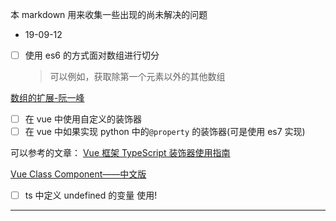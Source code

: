 本 markdown 用来收集一些出现的尚未解决的问题

- 19-09-12
- [ ] 使用 es6 的方式面对数组进行切分

  > 可以例如，获取除第一个元素以外的其他数组

[数组的扩展-阮一峰](http://es6.ruanyifeng.com/#docs/array)

- [ ] 在 vue 中使用自定义的装饰器
- [ ] 在 vue 中如果实现 python 中的`@property` 的装饰器(可是使用 es7 实现)

可以参考的文章：
[Vue 框架 TypeScript 装饰器使用指南](https://juejin.im/post/5c67d9b66fb9a049b41d0119)

[Vue Class Component——中文版](https://github.com/vuejs/vue-docs-zh-cn/blob/master/vue-class-component/README.md)

- [ ] ts 中定义 undefined 的变量
      使用!

---
